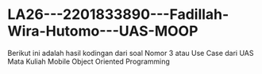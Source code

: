 # LA26---2201833890---Fadillah-Wira-Hutomo---UAS-MOOP
Berikut ini adalah hasil kodingan dari soal Nomor 3 atau Use Case dari UAS Mata Kuliah Mobile Object Oriented Programming 
